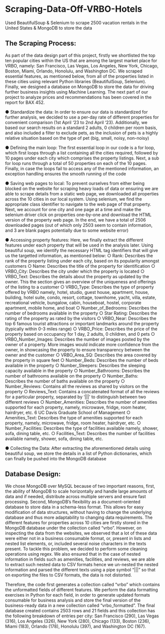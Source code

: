 # Scraping-Data-Off-VRBO-Hotels
Used BeautifulSoup &amp; Selenium to scrape 2500 vacation rentals in the United States &amp; MongoDB to store the data

## The Scraping Process: 
As part of the data design part of this project, firstly we shortlisted the top ten popular cities within the US
that are among the largest market place for VRBO, namely: San Francisco, Las Vegas, Los Angeles, New
York, Chicago, Boston, Miami, Orlando, Honolulu, and Washington DC. We scraped essential features, as
mentioned below, from all of the properties listed in these cities using relevant Python libraries
(BeautifulSoup, Selenium). Finally, we designed a database on MongoDB to store the data for driving
further business insights using Machine Learning. The next part of our project to analyze prices and
recommendations has been covered in the report for BAX 452.

● Standardize the data: In order to ensure our data is standardized for further analysis, we decided
to use a per-day rate of different properties for convenient comparison (1st April ‘23 to 2nd April
‘23). Additionally, we based our search results on a standard 2 adults, 0 children per room basis,
and also included a filter to exclude pets, as the inclusion of pets is a highly relative situation
based on the type of pet (big, small, noisy, non-noisy)

● Defining the main loop: The first essential loop in our code is a for loop, which first loops
through a list containing all the cities required, followed by 10 pages under each city which
comprises the property listings. Next, a sub for loop runs through a total of 50 properties on each
of the 10 pages. Finally, in case the loops fail to access any of the mentioned information, an
exception handling ensures the smooth running of the code

● Saving web pages to local: To prevent ourselves from either being blocked on the website for
scraping heavy loads of data or ensuring we are able to scrape details from a static web page, we
downloaded all properties across the 10 cities in our local system. Using selenium, we find the
appropriate class identifier to navigate to the web page of that property. Next, we account for one
city and one page at a time and make the selenium driver click on properties one-by-one and
download the HTML version of the property web page. In the end, we have a total of 2506
downloaded pages (out of which only 2503 seem to contain information, and 3 are blank pages
potentially due to some website error)

● Accessing property features: Here, we finally extract the different features under each property
that will be used in the analysis later. Using beautiful soup, we identify the necessary HTML tag
identifiers that will give us the targetted information, as mentioned below:
  ○ Rank: Describes the rank of the property listing under each city, based on its popularity
  amongst customers
  ○ Name: Describes the title of the property for identification
  ○ VRBO_City: Describes the city under which the property is located
  ○ VRBO_Text: Describes the details about the property as updated by the owner. This
  the section gives an overview of the uniqueness and offerings of the listing to a customer
  ○ VRBO_Type: Describes the type of property offered by VRBO namely, hotel, studio,
  guest house, apartment, house, building, hotel suite, condo, resort, cottage, townhome,
  yacht, villa, estate, recreational vehicle, bungalow, cabin, houseboat, hostel, corporate
  apartment, mobile home, and boat
  ○ Number_of_Bedrooms: Describes the number of bedrooms available in the property
  ○ Star Rating: Describes the rating of the property as rated by the visitors
  ○ VRBO_Near: Describes the top 6 famous tourist attractions or important landmarks
  around the property (typically within 0-3 miles range)
  ○ VRBO_Price: Describes the price of the property based on occupancy for 1 day, 2 adults,
  0 children, and 0 pets
  ○ VRBO_Number_Images: Describes the number of images posted by the owner of a
  property. More images would indicate more confidence from the owner, in showcasing
  the property to ensure transparency between the owner and the customer
  ○ VRBO_Area_SQ: Describes the area covered by the property in square feet
  ○ Number_Beds: Describes the number of beds available in the property
  ○ Number_Sleepers: Describes the sleeping capacity available in the property
  ○ Number_Bathrooms: Describes the number of bathrooms available on the property
  ○ Number_Baths: Describes the number of baths available on the property
  ○ Number_Reviews: Contains all the reviews as shared by visitors on the property
  ○ Reviews_Text: Contains a concatenated format of all the reviews for a particular
  property, separated by ‘|||’ to distinguish between two different reviews
  ○ Number_Amenities: Describes the number of amenities supported for each property,
  namely, microwave, fridge, room heater, hairdryer, etc.
  6
  UC Davis Graduate School of Management
  ○ Amenities_Text: Describes the type of amenities supported for each property, namely,
  microwave, fridge, room heater, hairdryer, etc.
  ○ Number_Facilities: Describes the type of facilities available namely, shower, sofa, dining
  table, etc.
  ○ Facilities_Text: Describes the number of facilities available namely, shower, sofa, dining
  table, etc.


● Collecting the Data: After extracting the aforementioned details using beautiful soup, we store
the details in a list of Python dictionaries, which can finally be pushed into the MongoDB
database

## Database Design:
We chose MongoDB over MySQL because of two important reasons, first, the ability of MongoDB to
scale horizontally and handle large amounts of data and if needed, distribute across multiple servers and
ensure fast processing. Second, MongoDB’s flexibility as a document-oriented database to store data in a
schema-less format. This allows for easy modification of data structures, without having to change the
underlying database and thus more adaptability to changing data requirements.
The different features for properties across 10 cities are firstly stored in the MongoDB database under the
collection called “vrbo”. However, on inspecting the data from the websites, we observed that a lot of
these data were either not in a business consumable format, or, present in lists and nested list elements, or,
included several noise characters in the texts present. To tackle this problem, we decided to perform some
cleaning operations using regex. We also ensured that in the case of nested information in fields such as
amenities, facilities, and reviews, we are able to extract such nested data to CSV formats hence we
un-nested the nested information and parsed the different texts using a pipe symbol “|||” so that on
exporting the files to CSV formats, the data is not distorted.

Therefore, the code first generates a collection called “vrbo” which contains the unformatted fields of
different features. We perform the data formatting exercises in Python for each field, in order to generate
updated formats consumable for business analysis and store the final version of the business-ready data in
a new collection called “vrbo_formatted”. The final database created contains 2503 rows and 21 fields
and this collection has the following breakdown of entries per city:
San Francisco (290), Las Vegas (316), Los Angeles (326), New York (280), Chicago (133), Boston (236),
Miami (183), Orlando (178), Honolulu (397), and Washington DC (167).
